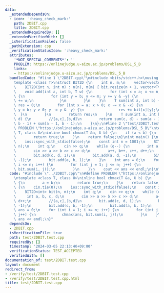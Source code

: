 ```yaml
---
data:
  _extendedDependsOn:
  - icon: ':heavy_check_mark:'
    path: 2DBIT.cpp
    title: 2DBIT.cpp
  _extendedRequiredBy: []
  _extendedVerifiedWith: []
  _isVerificationFailed: false
  _pathExtension: cpp
  _verificationStatusIcon: ':heavy_check_mark:'
  attributes:
    '*NOT_SPECIAL_COMMENTS*': ''
    PROBLEM: https://onlinejudge.u-aizu.ac.jp/problems/DSL_5_B
    links:
    - https://onlinejudge.u-aizu.ac.jp/problems/DSL_5_B
  bundledCode: "#line 1 \"2DBIT.cpp\"\n#include <bits/stdc++.h>\nusing namespace std;\n\
    template <class T>\nstruct BIT2D {\n    int n, m;\n    vector<vector<T>> bit;\n\
    \    BIT2D(int n, int m) : n(n), m(m) { bit.resize(n + 1, vector<T>(m + 1)); }\n\
    \    void add(int a, int b, T w) {\n        for (int x = a; x <= n; x += x & -x)\
    \ {\n            for (int y = b; y <= m; y += y & -y) {\n                bit[x][y]\
    \ += w;\n            }\n        }\n    }\n    T sum(int a, int b) {\n        T\
    \ res = 0;\n        for (int x = a; x > 0; x -= x & -x) {\n            for (int\
    \ y = b; y > 0; y -= y & -y) {\n                res += bit[x][y];\n          \
    \  }\n        }\n        return res;\n    }\n    T sum(int a, int b, int c, int\
    \ d) {\n        //[a,c],[b,d]\n        return sum(c, d) - sum(a - 1, d) - sum(c,\
    \ b - 1) + sum(a - 1, b - 1);\n    }\n};\n#line 2 \"test/2DBIT.test.cpp\"\n#define\
    \ PROBLEM \"https://onlinejudge.u-aizu.ac.jp/problems/DSL_5_B\"\ntemplate <class\
    \ T, class U>\ninline bool chmax(T &a, U b) {\n    if (a < b) {\n        a = b;\n\
    \        return true;\n    }\n    return false;\n}\nint main() {\n    cin.tie(0);\n\
    \    ios::sync_with_stdio(false);\n    const int n = 1001;\n    BIT2D<int> bit(n,\
    \ n);\n    int q;\n    cin >> q;\n    while (q--) {\n        int a, b, c, d;\n\
    \        cin >> a >> b >> c >> d;\n        a++, b++, c++, d++;\n        //(a,c],(b,d]\n\
    \        bit.add(c, d, 1);\n        bit.add(a, d, -1);\n        bit.add(c, b,\
    \ -1);\n        bit.add(a, b, 1);\n    }\n    int ans = 0;\n    for (int i = 1;\
    \ i <= n; i++) {\n        for (int j = 1; j <= n; j++) {\n            chmax(ans,\
    \ bit.sum(i, j));\n        }\n    }\n    cout << ans << endl;\n}\n"
  code: "#include \"../2DBIT.cpp\"\n#define PROBLEM \"https://onlinejudge.u-aizu.ac.jp/problems/DSL_5_B\"\
    \ntemplate <class T, class U>\ninline bool chmax(T &a, U b) {\n    if (a < b)\
    \ {\n        a = b;\n        return true;\n    }\n    return false;\n}\nint main()\
    \ {\n    cin.tie(0);\n    ios::sync_with_stdio(false);\n    const int n = 1001;\n\
    \    BIT2D<int> bit(n, n);\n    int q;\n    cin >> q;\n    while (q--) {\n   \
    \     int a, b, c, d;\n        cin >> a >> b >> c >> d;\n        a++, b++, c++,\
    \ d++;\n        //(a,c],(b,d]\n        bit.add(c, d, 1);\n        bit.add(a, d,\
    \ -1);\n        bit.add(c, b, -1);\n        bit.add(a, b, 1);\n    }\n    int\
    \ ans = 0;\n    for (int i = 1; i <= n; i++) {\n        for (int j = 1; j <= n;\
    \ j++) {\n            chmax(ans, bit.sum(i, j));\n        }\n    }\n    cout <<\
    \ ans << endl;\n}"
  dependsOn:
  - 2DBIT.cpp
  isVerificationFile: true
  path: test/2DBIT.test.cpp
  requiredBy: []
  timestamp: '2024-03-05 22:13:40+09:00'
  verificationStatus: TEST_ACCEPTED
  verifiedWith: []
documentation_of: test/2DBIT.test.cpp
layout: document
redirect_from:
- /verify/test/2DBIT.test.cpp
- /verify/test/2DBIT.test.cpp.html
title: test/2DBIT.test.cpp
---
```

